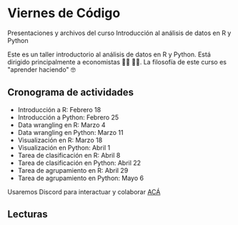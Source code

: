 # Viernes de Código 


Presentaciones y archivos del curso Introducción al análisis de datos en R y Python

Este es un taller introductorio al análisis de datos en R y Python. Está dirigido principalmente a economistas :woman_technologist: :man_technologist:. La filosofía de este curso es "aprender haciendo" :nerd_face:



## Cronograma de actividades

- Introducción a R: Febrero 18
- Introducción a Python: Febrero 25
- Data wrangling en R: Marzo 4
- Data wrangling en Python: Marzo 11
- Visualización en R: Marzo 18
- Visualización en Python: Abril 1
- Tarea de clasificación en R: Abril 8
- Tarea de clasificación en Python: Abril 22
- Tarea de agrupamiento en R: Abril 29
- Tarea de agrupamiento en Python: Mayo 6

Usaremos Discord para interactuar y colaborar [ACÁ](https://discord.gg/ccHyeFvD7g)


## Lecturas

